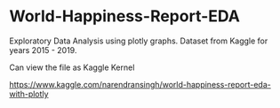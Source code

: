 # World-Happiness-Report-EDA
Exploratory Data Analysis using plotly graphs. Dataset from Kaggle for years 2015 - 2019. 

Can view the file as Kaggle Kernel

https://www.kaggle.com/narendransingh/world-happiness-report-eda-with-plotly
